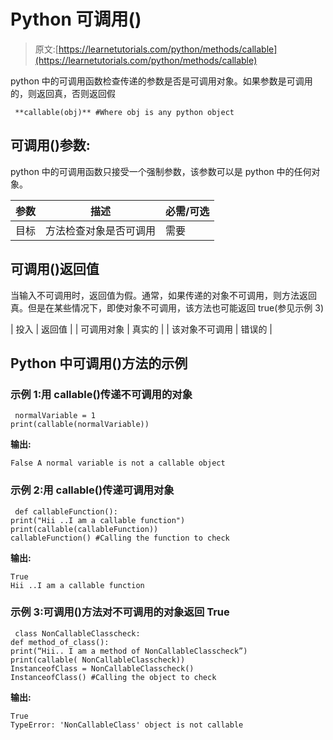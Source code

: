 # Python 可调用()

> 原文:[https://learnetutorials.com/python/methods/callable](https://learnetutorials.com/python/methods/callable)

python 中的可调用函数检查传递的参数是否是可调用对象。如果参数是可调用的，则返回真，否则返回假

```
 **callable(obj)** #Where obj is any python object 

```

## 可调用()参数:

python 中的可调用函数只接受一个强制参数，该参数可以是 python 中的任何对象。

| 参数 | 描述 | 必需/可选 |
| --- | --- | --- |
| 目标 | 方法检查对象是否可调用 | 需要 |

## 可调用()返回值

当输入不可调用时，返回值为假。通常，如果传递的对象不可调用，则方法返回真。但是在某些情况下，即使对象不可调用，该方法也可能返回 true(参见示例 3)

| 投入 | 返回值 |
| 可调用对象 | 真实的 |
| 该对象不可调用 | 错误的 |

## Python 中可调用()方法的示例

### 示例 1:用 callable()传递不可调用的对象

```
 normalVariable = 1
print(callable(normalVariable)) 

```

**输出:**

```
False A normal variable is not a callable object 
```

### 示例 2:用 callable()传递可调用对象

```
 def callableFunction():
print("Hii ..I am a callable function") 
print(callable(callableFunction))
callableFunction() #Calling the function to check 

```

**输出:**

```
True
Hii ..I am a callable function 
```

### 示例 3:可调用()方法对不可调用的对象返回 True

```
 class NonCallableClasscheck:
def method_of_class():
print(“Hii.. I am a method of NonCallableClasscheck”)
print(callable( NonCallableClasscheck)) 
InstanceofClass = NonCallableClasscheck() 
InstanceofClass() #Calling the object to check 

```

**输出:**

```
True
TypeError: 'NonCallableClass' object is not callable 
```